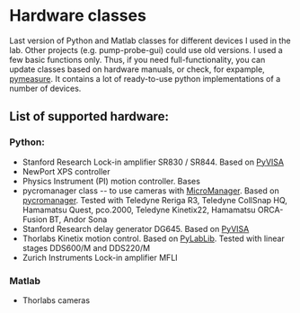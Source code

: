 # Hardware classes
 Last version of Python and Matlab classes for different devices I used in the lab. Other projects (e.g. pump-probe-gui) could use old versions. I used a few basic functions only. Thus, if you need full-functionality, you can update classes based on hardware manuals, or check, for expample, [pymeasure](https://pymeasure.readthedocs.io/en/latest/index.html). It contains a lot of ready-to-use python implementations of a number of devices.

## List of supported hardware:
### Python:
- Stanford Research Lock-in amplifier SR830 / SR844. Based on [PyVISA](https://pyvisa.readthedocs.io/en/latest/#)
- NewPort XPS controller
- Physics Instrument (PI) motion controller. Bases 
- pycromanager class -- to use cameras with [MicroManager](https://micro-manager.org/). Based on [pycromanager](https://pycro-manager.readthedocs.io/en/latest/index.html). Tested with Teledyne Reriga R3, Teledyne CollSnap HQ, Hamamatsu Quest, pco.2000, Teledyne Kinetix22, Hamamatsu ORCA-Fusion BT, Andor Sona
- Stanford Research delay generator DG645. Based on [PyVISA](https://pyvisa.readthedocs.io/en/latest/#)
- Thorlabs Kinetix motion control. Based on [PyLabLib](https://pylablib.readthedocs.io/en/latest/). Tested with linear stages DDS600/M and DDS220/M
- Zurich Instruments Lock-in amplifier MFLI

### Matlab
- Thorlabs cameras
